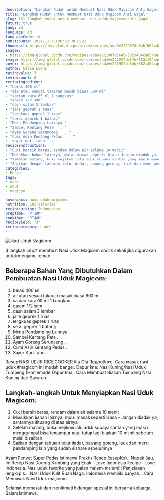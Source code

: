 ```yaml
---
description: "Langkah Mudah untuk Membuat Nasi Uduk Magicom Anti Gagal"
title: "Langkah Mudah untuk Membuat Nasi Uduk Magicom Anti Gagal"
slug: 161-langkah-mudah-untuk-membuat-nasi-uduk-magicom-anti-gagal
future: true
lang: id
language: id
languageCode: id
publishDate: 2021-12-13T06:32:30.072Z 
thumbnail: https://img-global.cpcdn.com/recipes/ada9e221907dc64b/682x484cq65/nasi-uduk-magicom-foto-resep-utama.png
images:
- https://img-global.cpcdn.com/recipes/ada9e221907dc64b/682x484cq65/nasi-uduk-magicom-foto-resep-utama.png
image: https://img-global.cpcdn.com/recipes/ada9e221907dc64b/682x484cq65/nasi-uduk-magicom-foto-resep-utama.png
cover: https://img-global.cpcdn.com/recipes/ada9e221907dc64b/682x484cq65/nasi-uduk-magicom-foto-resep-utama.png
author: Celia Lyons
ratingvalue: 3
reviewcount: 6
recipeingredient:
- "beras 400 ml"
- "air atau sesuai takaran masak biasa 600 ml"
- "santan kara 65 ml 1 bungkus"
- "garam 1/2 sdm"
- "daun salam 3 lembar"
- "jahe geprek 1 ruas"
- "lengkuas geprek 1 ruas"
- "serai geprek 1 batang"
- "Menu Pendamping Lainnya "
- "Sambel Kentang Pete   . "
- "Ayam Goreng Serundeng   . "
- "Cumi Asin Kentang Pedas   . "
- "Sayur Kari Tahu   . "
recipeinstructions:
- "Cuci bersih beras, rendam dalam air selama 10 menit"
- "Masukkan bahan lainnya, mulai masak seperti biasa Jangan diaduk ya, santannya dituang di atas airnya"
- "Setelah matang, buka mejikom lalu aduk supaya santan yang masih menggumpal bisa tercampur rata, tutup lagi biarkan 10 menit sebelum mulai disajikan"
- "Sajikan dengan taburan telur dadar, bawang goreng, lauk dan menu pendamping lain yang sudah dishare sebelumnya"
categories:
- Resep
tags:
- nasi
- uduk
- magicom

katakunci: nasi uduk magicom 
nutrition: 183 calories
recipecuisine: Indonesian
preptime: "PT19M"
cooktime: "PT44M"
recipeyield: "3"
recipecategory: Lunch
---
```



![Nasi Uduk Magicom](https://img-global.cpcdn.com/recipes/ada9e221907dc64b/682x484cq65/nasi-uduk-magicom-foto-resep-utama.png)

4 langkah cepat membuat  Nasi Uduk Magicom cocok sekali jika digunakan untuk menjamu teman

<!--inarticleads1-->

## Beberapa Bahan Yang Dibutuhkan Dalam Pembuatan Nasi Uduk Magicom:

1. beras 400 ml
1. air atau sesuai takaran masak biasa 600 ml
1. santan kara 65 ml 1 bungkus
1. garam 1/2 sdm
1. daun salam 3 lembar
1. jahe geprek 1 ruas
1. lengkuas geprek 1 ruas
1. serai geprek 1 batang
1. Menu Pendamping Lainnya 
1. Sambel Kentang Pete   . 
1. Ayam Goreng Serundeng   . 
1. Cumi Asin Kentang Pedas   . 
1. Sayur Kari Tahu   . 

Resep NASI UDUK RICE COOKER Ala Ola Подробнее. Cara masak nasi uduk #magicom ini mudah banget. Dapur Ima: Nasi Kuning/Nasi Uduk Tumpeng (Homemade Dapur Ima). Cara Membuat Hiasan Tumpeng Nasi Kuning dari Sayuran. 

<!--inarticleads2-->

## Langkah-langkah Untuk Menyiapkan Nasi Uduk Magicom:

1. Cuci bersih beras, rendam dalam air selama 10 menit
1. Masukkan bahan lainnya, mulai masak seperti biasa - Jangan diaduk ya, santannya dituang di atas airnya
1. Setelah matang, buka mejikom lalu aduk supaya santan yang masih menggumpal bisa tercampur rata, tutup lagi biarkan 10 menit sebelum mulai disajikan
1. Sajikan dengan taburan telur dadar, bawang goreng, lauk dan menu pendamping lain yang sudah dishare sebelumnya


Ayam Penyet Super Pedas Istimewa Praktis Resep ResepKoki. Nggak Bau, Ini Resep Nasi Goreng Kambing yang Enak - Love Indonesia Recipe - Love Indonesia. Nasi uduk favorite yang jualan malem-malem!!! Penjelasan lengkap s… Nasi Uduk Kulit Buah Naga. Indonesia memiliki banyak… Cara Memasak Nasi Uduk magicom. 

Selamat memasak dan menikmati hidangan spesial ini bersama keluarga. Salam Istimewa.
